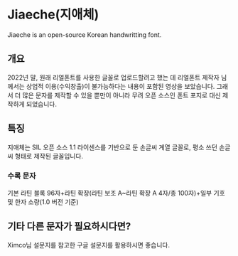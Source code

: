 # Jiaeche(지애체)

Jiaeche is an open-source Korean handwritting font.

## 개요

2022년 말, 원래 리얼폰트를 사용한 글꼴로 업로드할려고 했는 데 리얼폰트 제작자 님께서는 상업적 이용(수익창출)이 불가능하다는 내용이 포함된 영상을 보았습니다.
그래서 더 많은 문자를 제작할 수 있을 뿐만이 아니라 무려 오픈 소스인 폰트 포지로 대신 제작하게 되었습니다.

## 특징

지애체는 SIL 오픈 소스 1.1 라이센스를 기반으로 둔 손글씨 계열 글꼴로, 평소 쓰던 손글씨 형태로 제작된 글꼴입니다. 

### 수록 문자

기본 라틴 블록 96자+라틴 확장(라틴 보조 A~라틴 확장 A 4자/총 100자)+일부 기호 및 한자 소량(1.0 버전 기준)

## 기타 다른 문자가 필요하시다면?

Ximco님 설문지를 참고한 구글 설문지를 활용하시면 좋습니다.
